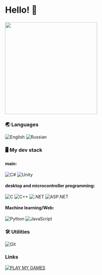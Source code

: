 # Hello! 👋

<h3 align="left"></h3>

<p align="left">
  <img src="https://media0.giphy.com/media/v1.Y2lkPTc5MGI3NjExd21mMjdpYnd3MDk0NnJybzNnOHdycTVqZmF0c2U5Z2UzaDdtdWU1OCZlcD12MV9pbnRlcm5hbF9naWZfYnlfaWQmY3Q9Zw/Xc3R3j4KFMvH01ZWaJ/giphy.gif" width="300">
</p>

### 🌏 Languages
![English](https://img.shields.io/badge/🇬🇧English-000000?style=for-the-badge&logo=data:image/svg+xml;base64,...)
 ![Russian](https://img.shields.io/badge/Russian-000000?style=for-the-badge&logo=data:image/svg+xml;base64,PHN2ZyB4bWxucz0iaHR0cDovL3d3dy53My5vcmcvMjAwMC9zdmciIHZpZXdCb3g9IjAgMCA5MDAgNjAwIj48cmVjdCB3aWR0aD0iOTAwIiBoZWlnaHQ9IjIwMCIgZmlsbD0iI2ZmZiIvPjxyZWN0IHk9IjIwMCIgd2lkdGg9IjkwMCIgaGVpZ2h0PSIyMDAiIGZpbGw9IiMwMDM5YTciLz48cmVjdCB5PSI0MDAiIHdpZHRoPSI5MDAiIGhlaWdodD0iMjAwIiBmaWxsPSIjZDQyMDE5Ii8+PC9zdmc+&logoColor=white)

### 🖥️ My dev stack
#### main:
![C#](https://img.shields.io/badge/C%23-239120?style=for-the-badge&logo=c-sharp&logoColor=white)
![Unity](https://img.shields.io/badge/Unity-100000?style=for-the-badge&logo=unity&logoColor=white)
#### desktop and microcontroller programming:
![C](https://img.shields.io/badge/C-00599C?style=for-the-badge&logo=c&logoColor=white)
![C++](https://img.shields.io/badge/C%2B%2B-00599C?style=for-the-badge&logo=c%2B%2B&logoColor=white)
![.NET](https://img.shields.io/badge/.NET-5C2D91?style=for-the-badge&logo=.net&logoColor=white)
![ASP.NET](https://img.shields.io/badge/ASP.NET-512BD4?style=for-the-badge&logo=.net&logoColor=white)
#### Machine learning/Web:
![Python](https://img.shields.io/badge/Python-3776AB?style=for-the-badge&logo=python&logoColor=white)
![JavaScript](https://img.shields.io/badge/JavaScript-F7DF1E?style=for-the-badge&logo=javascript&logoColor=black)

### 🛠️ Utilities
![Git](https://img.shields.io/badge/Git-F05032?style=for-the-badge&logo=git&logoColor=white)

### Links
[![PLAY MY GAMES](https://img.shields.io/badge/🎮_PLAY_MY_GAMES-FF2449?style=for-the-badge&logo=itch.io&logoColor=white&labelColor=000000)](https://itch.io/profile/siluet-salat)

